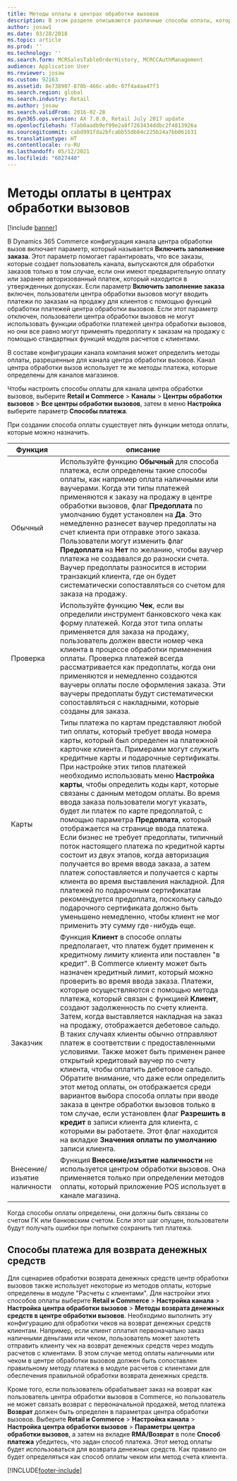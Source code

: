 ```yaml
---
title: Методы оплаты в центрах обработки вызовов
description: В этом разделе описываются различные способы оплаты, которые можно использовать в центра обработки вызовов в Dynamics 365 Commerce.
author: josaw1
ms.date: 03/28/2018
ms.topic: article
ms.prod: ''
ms.technology: ''
ms.search.form: MCRSalesTableOrderHistory, MCRCCAuthManagement
audience: Application User
ms.reviewer: josaw
ms.custom: 92163
ms.assetid: 8e738907-870b-466c-ab0c-07f4a4aa47f3
ms.search.region: global
ms.search.industry: Retail
ms.author: josaw
ms.search.validFrom: 2016-02-28
ms.dyn365.ops.version: AX 7.0.0, Retail July 2017 update
ms.openlocfilehash: f7ab0aadb9ef99e2a8f7263434ddbc2f4813926a
ms.sourcegitcommit: cabd991fda2bfcabb55db84c225b24a7bb061631
ms.translationtype: HT
ms.contentlocale: ru-RU
ms.lasthandoff: 05/12/2021
ms.locfileid: "6027440"
---
```

# <a name="payment-methods-in-call-centers"></a>Методы оплаты в центрах обработки вызовов

[!include [banner](includes/banner.md)]

В Dynamics 365 Commerce конфигурация канала центра обработки вызов включает параметр, который называется **Включить заполнение заказа**. Этот параметр помогает гарантировать, что все заказы, которые создает пользователь канала, выпускаются для обработки заказов только в том случае, если они имеют предварительную оплату или заранее авторизованный платеж, который находится в утвержденных допусках. Если параметр **Включить заполнение заказа** включен, пользователи центра обработки вызовов могут вводить платежи по заказам на продажу для клиентов с помощью функций обработки платежей центра обработки вызовов. Если этот параметр отключен, пользователи центра обработки вызовов не могут использовать функции обработки платежей центра обработки вызовов, но они все равно могут применять предоплату к заказам на продажу с помощью стандартных функций модуля расчетов с клиентами.

В составе конфигурации канала компания может определить методы оплаты, разрешенные для канала центра обработки вызовов. Канал центра обработки вызов использует те же методы платежа, которые определены для каналов магазинов.

Чтобы настроить способы оплаты для канала центра обработки вызовов, выберите **Retail и Commerce** \> **Каналы** \> **Центры обработки вызовов** \> **Все центры обработки вызовов**, затем в меню **Настройка** выберите параметр **Способы платежа**.

При создании способа оплаты существует пять функции метода оплаты, которые можно назначить.

| Функция            | описание |
|---------------------|-------------|
| Обычный              | Используйте функцию **Обычный** для способа платежа, если определены такие способы оплаты, как например оплата наличными или ваучерами. Когда эти типы платежей применяются к заказу на продажу в центре обработки вызовов, флаг **Предоплата** по умолчанию будет установлен на **Да**. Это немедленно разнесет ваучер предоплаты на счет клиента при отправке этого заказа. Пользователи могут изменить флаг **Предоплата** на **Нет** по желанию, чтобы ваучер платежа не создавался до разноски счета. Ваучер предоплаты разносится в истории транзакций клиента, где он будет систематически сопоставляться со счетом для заказа на продажу. |
| Проверка               | Используйте функцию **Чек**, если вы определили инструмент банковского чека как форму платежей. Когда этот типа оплаты применяется для заказа на продажу, пользователь должен ввести номер чека клиента в процессе обработки применения оплаты. Проверка платежей всегда рассматривается как предоплаты, когда они применяются и немедленно создаются ваучеры оплаты после оформления заказа. Эти ваучеры предоплаты будут систематически сопоставляться с накладными, которые созданы для заказа. |
| Карты               | Типы платежа по картам представляют любой тип оплаты, который требует ввода номера карты, который был определен на платежной карточке клиента. Примерами могут служить кредитные карты и подарочные сертификаты. При настройке этих типов платежей необходимо использовать меню **Настройка карты**, чтобы определить коды карт, которые связаны с данным методом оплаты. Во время ввода заказа пользователи могут указать, будет ли платеж по карте предоплатой, с помощью параметра **Предоплата**, который отображается на странице ввода платежа. Если бизнес не требует предоплаты, типичный поток настоящего платежа по кредитной карты состоит из двух этапов, когда авторизация получается во время ввода заказа, а затем платеж сопоставляется и получается с карты клиента во время выставления накладной. Для платежей по подарочным сертификатам рекомендуется предоплата, поскольку сальдо подарочного сертификата должно быть уменьшено немедленно, чтобы клиент не мог применить эту сумму где-нибудь еще. |
| Заказчик            | Функция **Клиент** в способе оплаты предполагает, что платеж будет применен к кредитному лимиту клиента или поставлен "в кредит". В Commerce клиенту может быть назначен кредитный лимит, который можно проверить во время ввода заказа. Платежи, которые осуществляются с помощью метода платежа, который связан с функцией **Клиент**, создают задолженность по счету клиента. Затем, когда выставляется накладная на заказ на продажу, отображается дебетовое сальдо. В таких случаях клиенты обычно отправляют платеж в соответствии с предоставленными условиями. Также может быть применен ранее открытый кредитовый ваучер по счету клиента, чтобы оплатить дебетовое сальдо. Обратите внимание, что даже если определить этот метод оплаты, он отображается среди вариантов выбора способа оплаты при вводе заказа в центре обработки вызовов только в том случае, если установлен флаг **Разрешить в кредит** в записи клиента для клиента, с которыми вы работаете. Этот флаг находится на вкладке **Значения оплаты по умолчанию** записи клиента. |
| Внесение/изъятие наличности | Функция **Внесение/изъятие наличности** не используется центром обработки вызовов. Она применяется только при определении методов оплаты, который приложение POS использует в канале магазина. |

Когда способы оплаты определены, они должны быть связаны со счетом ГК или банковским счетом. Если этот шаг опущен, пользователи будут получать ошибки при попытке сохранить тип платежа.

## <a name="refund-payment-methods"></a>Способы платежа для возврата денежных средств

Для сценариев обработки возврата денежных средств центр обработки вызовов также использует некоторые из методов оплаты, которые определены в модуле "Расчеты с клиентами". Для настройки этих способов оплаты выберите **Retail и Commerce** \> **Настройка канала** \> **Настройка центра обработки вызовов** \> **Методы возврата денежных средств в центре обработки вызовов**. Необходимо выполнить эту конфигурацию для обработки чеков на возврат денежных средств клиентам. Например, если клиент оплатил первоначально заказ наличными деньгами или чеком, пользователь может захотеть отправить клиенту чек на возврат денежных средств через модуль расчетов с клиентами. В этом случае метод оплаты наличными или чеком в центре обработки вызовов должен быть сопоставлен правильному методу платежа в модуле расчетов с клиентами для обеспечения правильной обработки возврата денежных средств.

Кроме того, если пользователь обрабатывает заказ на возврат как пользователь центра обработки вызовов в Commerce, но пользователь не может связать возврат с первоначальной продажей, метод платежа **Возврат** должен быть определен в параметрах центра обработки вызовов. Выберите **Retail и Commerce** \> **Настройка канала** \> **Настройка центра обработки вызовов** \> **Параметры центра обработки вызовов**, а затем на вкладке **RMA/Возврат** в поле **Способ платежа** убедитесь, что задан способ платежа. Этот метод оплаты будет использоваться для возврата денежных средств. Как правило он будет определяться как способ оплаты чеком или метод счета клиента.


[!INCLUDE[footer-include](../includes/footer-banner.md)]
